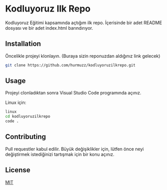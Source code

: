 # Kodluyoruz Ilk Repo
Kodluyoruz Eğitimi kapsamında açtığım ilk repo. İçerisinde bir adet README dosyası ve bir adet index.html barındırıyor.


## Installation
Öncelikle projeyi klonlayın. (Buraya sizin reponuzdan aldığınız link gelecek)

```bash
git clone https://github.com/hurmuzz/kodluyoruzilkrepo.git
```

## Usage
Projeyi clonladıktan sonra Visual Studio Code programında açınız.

Linux için:
```bash
linux
cd kodluyoruzilkrepo
code .
```

## Contributing
Pull requestler kabul edilir. Büyük değişiklikler için, lütfen önce neyi değiştirmek istediğinizi tartışmak için bir konu açınız.

## License
[MIT](https://choosealicense.com/licenses/mit/)



